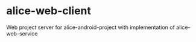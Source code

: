 # alice-web-client
Web project server for alice-android-project with implementation of alice-web-service
